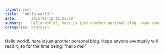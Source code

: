 ```yaml
---
layout: post
title:  "Hello world!"
date:       2015-01-15 11:21:29
summary:    Hello world!, here is just another personal blog. Hope anyone eventually will read it, so for the time being: "hello me!"
categories: brutusin
---
```

Hello world!, here is just another personal blog. Hope anyone eventually will read it, so for the time being: "hello me!"
